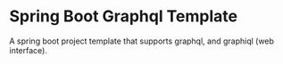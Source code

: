 # Spring Boot Graphql Template

A spring boot project template that supports graphql, and graphiql (web interface).
